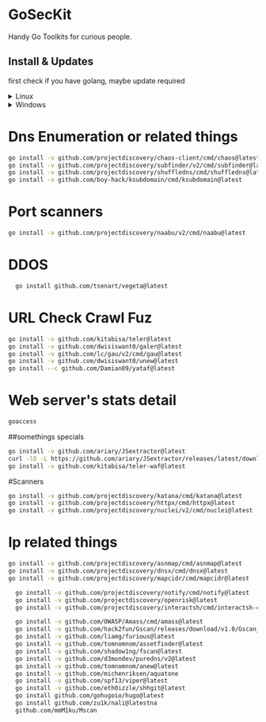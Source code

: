 # GoSecKit
Handy Go Toolkits for curious people.



## Install  & Updates
first check if you have golang, maybe update required
<details>
  <summary>Linux</summary>
 with apt, you can change with yum or apk depends on your distro. 
 
 ```bash
 apt install git golang -y
 ```

 Update
 ```bash  
 git clone https://github.com/udhos/update-golang
 cd update-golang &&
 sudo ./update-golang.sh
 ```
   
</details>

<details>
  <summary>Windows</summary>
 check if golang added too your system environment 
 
 ```powershell
 choco install git golang
 ```
 
   or with scoop
 
 ```powershell
 scoop install git go
 ```
 
 or with winget
 
```powershell
 winget install git GoLang.Go
```
 
</details>



 



# Dns Enumeration or related things

```bash
go install -v github.com/projectdiscovery/chaos-client/cmd/chaos@latest
go install -v github.com/projectdiscovery/subfinder/v2/cmd/subfinder@latest
go install -v github.com/projectdiscovery/shuffledns/cmd/shuffledns@latest
go install -v github.com/boy-hack/ksubdomain/cmd/ksubdomain@latest
```


# Port scanners

```bash
go install -v github.com/projectdiscovery/naabu/v2/cmd/naabu@latest
```

# DDOS

```bash
  go install github.com/tsenart/vegeta@latest
```

# URL Check Crawl Fuz
```bash 
go install -v github.com/kitabisa/teler@latest
go install -v github.com/dwisiswant0/galer@latest
go install -v github.com/lc/gau/v2/cmd/gau@latest
go install -v github.com/dwisiswant0/unew@latest
go install --c github.com/Damian89/yataf@latest
```

# Web server's stats detail
```bash 
goaccess
```

##somethings specials
```bash 
go install -v github.com/ariary/JSextractor@latest
curl -lO -L https://github.com/ariary/JSextractor/releases/latest/download/jse
go install -v github.com/kitabisa/teler-waf@latest
```
#Scanners
```bash 
go install -v github.com/projectdiscovery/katana/cmd/katana@latest
go install -v github.com/projectdiscovery/httpx/cmd/httpx@latest
go install -v github.com/projectdiscovery/nuclei/v2/cmd/nuclei@latest
```
# Ip related things
```bash
go install -v github.com/projectdiscovery/asnmap/cmd/asnmap@latest
go install -v github.com/projectdiscovery/dnsx/cmd/dnsx@latest
go install -v github.com/projectdiscovery/mapcidr/cmd/mapcidr@latest
```

```bash
  go install -v github.com/projectdiscovery/notify/cmd/notify@latest
  go install -v github.com/projectdiscovery/openrisk@latest
  go install -v github.com/projectdiscovery/interactsh/cmd/interactsh-client@latest

  go install -v github.com/OWASP/Amass/cmd/amass@latest
  go install -v github.com/hack2fun/Gscan/releases/download/v1.0/Gscan_windows_amd64.zip
  go install -v github.com/liamg/furious@latest
  go install -v github.com/tomnomnom/assetfinder@latest
  go install -v github.com/shadow1ng/fscan@latest
  go install -v github.com/d3mondev/puredns/v2@latest
  go install -v github.com/tomnomnom/anew@latest
  go install -v github.com/michenriksen/aquatone
  go install -v github.com/spf13/viper@latest
  go install -v github.com/eth0izzle/shhgit@latest
  go install github.com/gohugoio/hugo@latest
  go install github.com/zu1k/nali@latestna
  github.com/mmM1ku/Mscan
```
